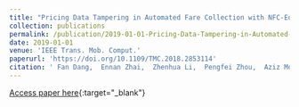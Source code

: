 ```yaml
---
title: "Pricing Data Tampering in Automated Fare Collection with NFC-Equipped Smartphones"
collection: publications
permalink: /publication/2019-01-01-Pricing-Data-Tampering-in-Automated-Fare-Collection-with-NFC-Equipped-Smartphones
date: 2019-01-01
venue: 'IEEE Trans. Mob. Comput.'
paperurl: 'https://doi.org/10.1109/TMC.2018.2853114'
citation: ' Fan Dang,  Ennan Zhai,  Zhenhua Li,  Pengfei Zhou,  Aziz Mohaisen,  Kaigui Bian,  Qingfu Wen,  Mo Li, &quot;Pricing Data Tampering in Automated Fare Collection with NFC-Equipped Smartphones.&quot; IEEE Trans. Mob. Comput., 2019.'
---
```

[Access paper here](https://doi.org/10.1109/TMC.2018.2853114){:target="_blank"}
